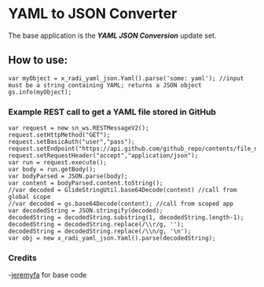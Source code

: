 # YAML to JSON Converter

The base application is the ***YAML JSON Conversion*** update set.

## How to use:
```
var myObject = x_radi_yaml_json.Yaml().parse('some: yaml'); //input must be a string containing YAML; returns a JSON object
gs.info(myObject);
```

### Example REST call to get a YAML file stored in GitHub
```
var request = new sn_ws.RESTMessageV2();
request.setHttpMethod("GET");
request.setBasicAuth("user","pass");
request.setEndpoint("https://api.github.com/github_repo/contents/file_name.yaml");
request.setRequestHeader("accept","application/json");
var run = request.execute();
var body = run.getBody();
var bodyParsed = JSON.parse(body);
var content = bodyParsed.content.toString();
//var decoded = GlideStringUtil.base64Decode(content) //call from global scope
//var decoded = gs.base64Decode(content); //call from scoped app
var decodedString = JSON.stringify(decoded);
decodedString = decodedString.substring(1, decodedString.length-1);
decodedString = decodedString.replace(/\\r/g, '');
decodedString = decodedString.replace(/\\n/g, '\n');
var obj = new x_radi_yaml_json.Yaml().parse(decodedString);
```

### Credits
-[jeremyfa](https://github.com/jeremyfa) for base code
